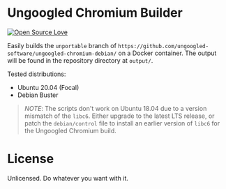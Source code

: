 # Ungoogled Chromium Builder

[![Open Source Love](https://badges.frapsoft.com/os/v1/open-source.svg?v=103)](https://github.com/ellerbrock/open-source-badges/)

Easily builds the `unportable` branch of `https://github.com/ungoogled-software/ungoogled-chromium-debian/` on a Docker container. The output will be found in the repository directory at `output/`.

Tested distributions:
- Ubuntu 20.04 (Focal)
- Debian Buster

> *NOTE*: The scripts don't work on Ubuntu 18.04 due to a version mismatch of the `libc6`. Either upgrade to the latest LTS release, or patch the `debian/control` file to install an earlier version of `libc6` for the Ungoogled Chromium build.

# License

Unlicensed. Do whatever you want with it.
